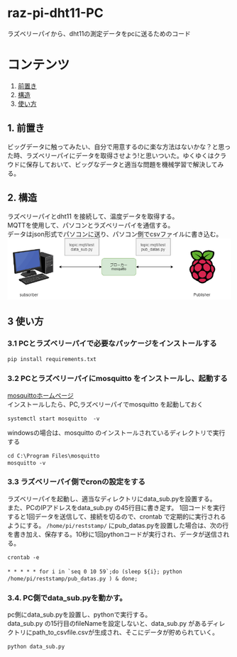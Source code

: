 
# raz-pi-dht11-PC  
ラズベリーパイから、dht11の測定データをpcに送るためのコード  
# コンテンツ
1. [前置き](#1-前置き)
2. [構造](#2-構造)
3. [使い方](#3-使い方)

## 1. 前置き
ビッグデータに触ってみたい、自分で用意するのに楽な方法はないかな？と思った時、ラズベリーパイにデータを取得させよう!と思いついた。ゆくゆくはクラウドに保存しておいて、ビッグなデータと適当な問題を機械学習で解決してみる。
## 2. 構造
ラズベリーパイとdht11 を接続して、温度データを取得する。  
MQTTを使用して、パソコンとラズベリーパイを通信する。  
データはjson形式でパソコンに送り、パソコン側でcsvファイルに書き込む。  
![mqttの構成](mqtt.png)
## 3 使い方
### 3.1 PCとラズベリーパイで必要なパッケージをインストールする
~~~
pip install requirements.txt
~~~
### 3.2 PCとラズベリーパイにmosquitto をインストールし、起動する
[mosquittoホームページ](https://mosquitto.org/download/)  
 インストールしたら、PC,ラズベリーパイでmosquitto を起動しておく  
 ~~~
 systemctl start mosquitto  -v 
 ~~~ 
 windowsの場合は、mosquitto のインストールされているディレクトリで実行する
  ~~~
 cd C:\Program Files\mosquitto
 mosquitto -v
 ~~~ 
### 3.3 ラズベリーパイ側でcronの設定をする
ラズベリーパイを起動し、適当なディレクトリにdata_sub.pyを設置する。  
また、PCのIPアドレスをdata_sub.py の45行目に書き足す。
1回コードを実行すると1回データを送信して、接続を切るので、crontab で定期的に実行されるようにする。
`/home/pi/reststamp/` にpub_datas.pyを設置した場合は、次の行を書き加え、保存する。10秒に1回pythonコードが実行され、データが送信される。
~~~
crontab -e 

* * * * * for i in `seq 0 10 59`;do (sleep ${i}; python /home/pi/reststamp/pub_datas.py ) & done;
~~~
### 3.4. PC側でdata_sub.pyを動かす。
pc側にdata_sub.pyを設置し、pythonで実行する。  
data_sub.py の15行目のfileNameを設定しないと、data_sub.py があるディレクトリにpath_to_csvfile.csvが生成され、そこにデータが貯められていく。
~~~
python data_sub.py
~~~
